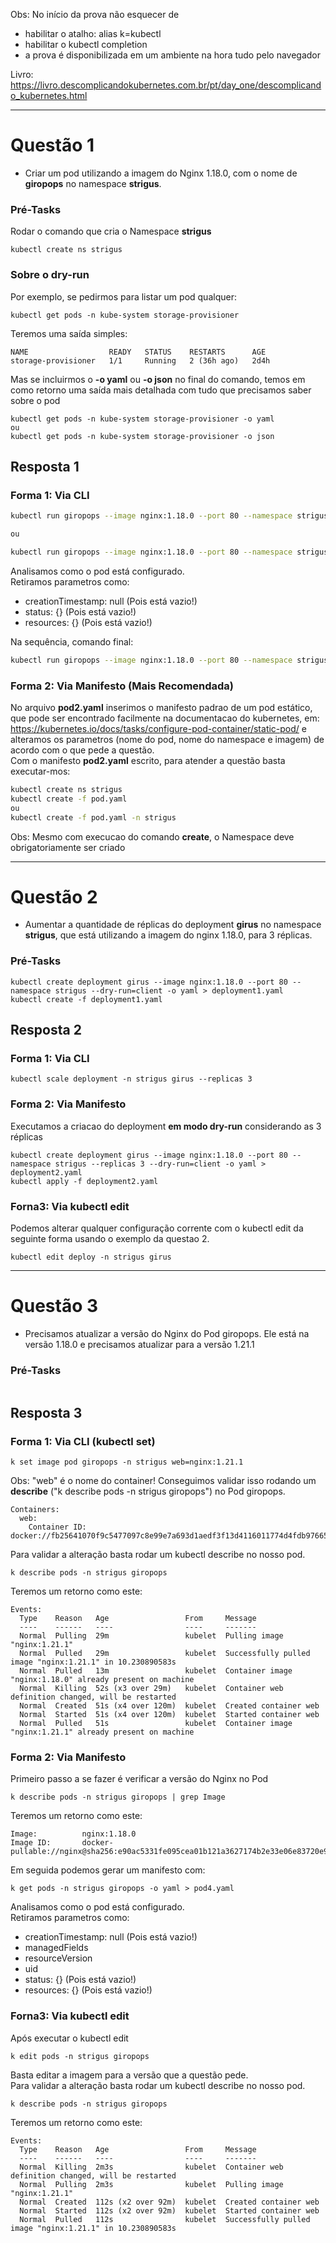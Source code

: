 Obs: No início da prova não esquecer de
* habilitar o atalho: alias k=kubectl
* habilitar o kubectl completion
* a prova é disponibilizada em um ambiente na hora tudo pelo navegador

Livro: https://livro.descomplicandokubernetes.com.br/pt/day_one/descomplicando_kubernetes.html

--------------------------------------------------
# Questão 1

- Criar um pod utilizando a imagem do Nginx 1.18.0, com o nome de **giropops** no namespace **strigus**.

### Pré-Tasks

Rodar o comando que cria o Namespace **strigus**
```
kubectl create ns strigus
```

### Sobre o dry-run

Por exemplo, se pedirmos para listar um pod qualquer:
```
kubectl get pods -n kube-system storage-provisioner
```
Teremos uma saída simples:
```
NAME                  READY   STATUS    RESTARTS      AGE
storage-provisioner   1/1     Running   2 (36h ago)   2d4h
```
Mas se incluirmos o **-o yaml** ou **-o json** no final do comando, temos em como retorno uma saída mais detalhada com tudo que precisamos saber sobre o pod
```
kubectl get pods -n kube-system storage-provisioner -o yaml
ou
kubectl get pods -n kube-system storage-provisioner -o json
```

## Resposta 1

### Forma 1: Via CLI

```bash
kubectl run giropops --image nginx:1.18.0 --port 80 --namespace strigus --dry-run=client -o yaml

ou 

kubectl run giropops --image nginx:1.18.0 --port 80 --namespace strigus --dry-run=client -o yaml > pod-ns.yaml
```

Analisamos como o pod está configurado. <br> 
Retiramos parametros como:
* creationTimestamp: null (Pois está vazio!)
* status: {} (Pois está vazio!)
* resources: {} (Pois está vazio!)
  <br>

Na sequência, comando final:
```bash
kubectl run giropops --image nginx:1.18.0 --port 80 --namespace strigus
```

### Forma 2: Via Manifesto (Mais Recomendada) 

No arquivo **pod2.yaml** inserimos o manifesto padrao de um pod estático, que pode ser encontrado facilmente na documentacao do kubernetes, em: https://kubernetes.io/docs/tasks/configure-pod-container/static-pod/ e alteramos os parametros (nome do pod, nome do namespace e imagem) de acordo com o que pede a questão. <br>
Com o manifesto **pod2.yaml** escrito, para atender a questão basta executar-mos:

```bash
kubectl create ns strigus
kubectl create -f pod.yaml
ou
kubectl create -f pod.yaml -n strigus
```
Obs: Mesmo com execucao do comando **create**, o Namespace deve obrigatoriamente ser criado

--------------------------------------------------
# Questão 2
- Aumentar a quantidade de réplicas do deployment **girus** no namespace **strigus**, que está utilizando a imagem do nginx 1.18.0, para 3 réplicas. 

### Pré-Tasks

```
kubectl create deployment girus --image nginx:1.18.0 --port 80 --namespace strigus --dry-run=client -o yaml > deployment1.yaml
kubectl create -f deployment1.yaml
```

## Resposta 2

### Forma 1: Via CLI

```
kubectl scale deployment -n strigus girus --replicas 3
```

### Forma 2: Via Manifesto

Executamos a criacao do deployment **em modo dry-run** considerando as 3 réplicas

```
kubectl create deployment girus --image nginx:1.18.0 --port 80 --namespace strigus --replicas 3 --dry-run=client -o yaml > deployment2.yaml
kubectl apply -f deployment2.yaml
```

### Forna3: Via kubectl edit

Podemos alterar qualquer configuração corrente com o kubectl edit da seguinte forma usando o exemplo da questao 2.

```
kubectl edit deploy -n strigus girus
```

--------------------------------------------------
# Questão 3
- Precisamos atualizar a versão do Nginx do Pod giropops. Ele está na versão 1.18.0 e precisamos atualizar para a versão 1.21.1 

### Pré-Tasks

```

```

## Resposta 3

### Forma 1: Via CLI (kubectl set)

```
k set image pod giropops -n strigus web=nginx:1.21.1 
```
Obs: "web" é o nome do container! Conseguimos validar isso rodando um **describe** ("k describe pods -n strigus giropops") no Pod giropops.
```
Containers:
  web:
    Container ID:   docker://fb25641070f9c5477097c8e99e7a693d1aedf3f13d4116011774d4fdb97665fd
```

Para validar a alteração basta rodar um kubectl describe no nosso pod.
```
k describe pods -n strigus giropops 
```
Teremos um retorno como este:
```
Events:
  Type    Reason   Age                 From     Message
  ----    ------   ----                ----     -------
  Normal  Pulling  29m                 kubelet  Pulling image "nginx:1.21.1"
  Normal  Pulled   29m                 kubelet  Successfully pulled image "nginx:1.21.1" in 10.230890583s
  Normal  Pulled   13m                 kubelet  Container image "nginx:1.18.0" already present on machine
  Normal  Killing  52s (x3 over 29m)   kubelet  Container web definition changed, will be restarted
  Normal  Created  51s (x4 over 120m)  kubelet  Created container web
  Normal  Started  51s (x4 over 120m)  kubelet  Started container web
  Normal  Pulled   51s                 kubelet  Container image "nginx:1.21.1" already present on machine
```

### Forma 2: Via Manifesto

Primeiro passo a se fazer é verificar a versão do Nginx no Pod

```
k describe pods -n strigus giropops | grep Image
```
Teremos um retorno como este:
```
Image:          nginx:1.18.0
Image ID:       docker-pullable://nginx@sha256:e90ac5331fe095cea01b121a3627174b2e33e06e83720e9a934c7b8ccc9c55a0
```

Em seguida podemos gerar um manifesto com:
```
k get pods -n strigus giropops -o yaml > pod4.yaml
```
Analisamos como o pod está configurado. <br> 
Retiramos parametros como:
* creationTimestamp: null (Pois está vazio!)
* managedFields
* resourceVersion
* uid
* status: {} (Pois está vazio!)
* resources: {} (Pois está vazio!)
  <br>

### Forna3: Via kubectl edit

Após executar o kubectl edit
```
k edit pods -n strigus giropops
```
Basta editar a imagem para a versão que a questão pede. <br>
Para validar a alteração basta rodar um kubectl describe no nosso pod.
```
k describe pods -n strigus giropops 
```
Teremos um retorno como este:
```
Events:
  Type    Reason   Age                 From     Message
  ----    ------   ----                ----     -------
  Normal  Killing  2m3s                kubelet  Container web definition changed, will be restarted
  Normal  Pulling  2m3s                kubelet  Pulling image "nginx:1.21.1"
  Normal  Created  112s (x2 over 92m)  kubelet  Created container web
  Normal  Started  112s (x2 over 92m)  kubelet  Started container web
  Normal  Pulled   112s                kubelet  Successfully pulled image "nginx:1.21.1" in 10.230890583s
```